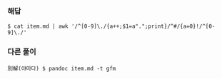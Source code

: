 ### 해답
```
$ cat item.md | awk '/^[0-9]\./{a++;$1=a".";print}/^#/{a=0}!/^[0-9]\./'
```
### 다른 풀이
```
別解(야마다) $ pandoc item.md -t gfm
```
